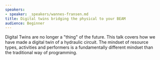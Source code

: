 ```yaml
---
speakers:
- speaker: _speakers/wannes-fransen.md
title: Digital twins bridging the physical to your BEAM
audience: Beginner
---
```

Digital Twins are no longer a "thing" of the future. This talk covers how we have made a digital twin of a hydraulic circuit. The mindset of resource types, activities and performers is a fundamentally different mindset than the traditional way of programming.
